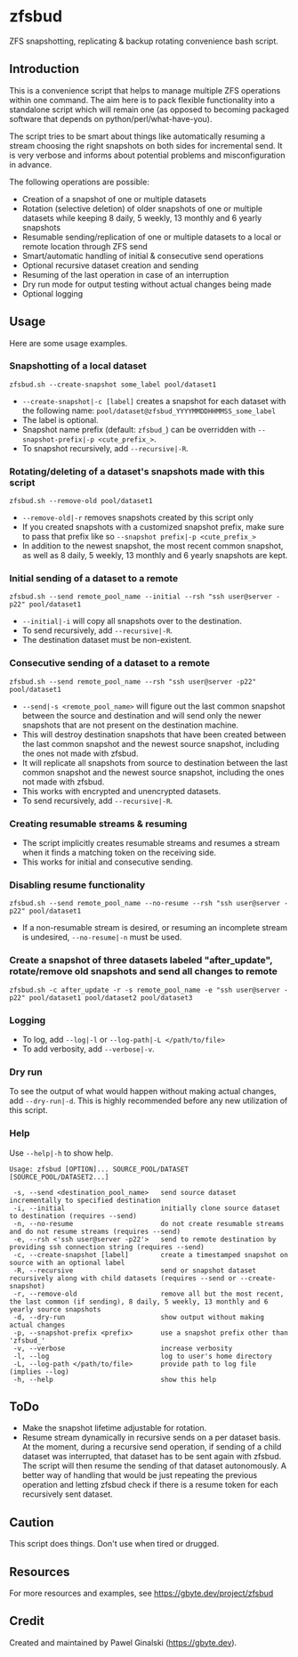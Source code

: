 # zfsbud
ZFS snapshotting, replicating & backup rotating convenience bash script.

## Introduction
This is a convenience script that helps to manage multiple ZFS operations within one command. The aim here is to pack flexible functionality into a standalone script which will remain one (as opposed to becoming packaged software that depends on python/perl/what-have-you).

The script tries to be smart about things like automatically resuming a stream choosing the right snapshots on both sides for incremental send. It is very verbose and informs about potential problems and misconfiguration in advance.

The following operations are possible:
- Creation of a snapshot of one or multiple datasets
- Rotation (selective deletion) of older snapshots of one or multiple datasets while keeping 8 daily, 5 weekly, 13 monthly and 6 yearly snapshots
- Resumable sending/replication of one or multiple datasets to a local or remote location through ZFS send
- Smart/automatic handling of initial & consecutive send operations
- Optional recursive dataset creation and sending
- Resuming of the last operation in case of an interruption
- Dry run mode for output testing without actual changes being made
- Optional logging

## Usage
Here are some usage examples.

### Snapshotting of a local dataset
`zfsbud.sh --create-snapshot some_label pool/dataset1`
- `--create-snapshot|-c [label]` creates a snapshot for each dataset with the following name: `pool/dataset@zfsbud_YYYYMMDDHHMMSS_some_label`
- The label is optional.
- Snapshot name prefix (default: `zfsbud_`) can be overridden with `--snapshot-prefix|-p <cute_prefix_>`.
- To snapshot recursively, add `--recursive|-R`.

### Rotating/deleting of a dataset's snapshots made with this script
`zfsbud.sh --remove-old pool/dataset1`
- `--remove-old|-r` removes snapshots created by this script only
- If you created snapshots with a customized snapshot prefix, make sure to pass that prefix like so `--snapshot prefix|-p <cute_prefix_>`
- In addition to the newest snapshot, the most recent common snapshot, as well as 8 daily, 5 weekly, 13 monthly and 6 yearly snapshots are kept.

### Initial sending of a dataset to a remote
`zfsbud.sh --send remote_pool_name --initial --rsh "ssh user@server -p22" pool/dataset1`
- `--initial|-i` will copy all snapshots over to the destination.
- To send recursively, add `--recursive|-R`.
- The destination dataset must be non-existent.

### Consecutive sending of a dataset to a remote
`zfsbud.sh --send remote_pool_name --rsh "ssh user@server -p22" pool/dataset1`
- `--send|-s <remote_pool_name>` will figure out the last common snapshot between the source and destination and will send only the newer snapshots that are not present on the destination machine.
- This will destroy destination snapshots that have been created between the last common snapshot and the newest source snapshot, including the ones not made with zfsbud.
- It will replicate all snapshots from source to destination between the last common snapshot and the newest source snapshot, including the ones not made with zfsbud.
- This works with encrypted and unencrypted datasets.
- To send recursively, add `--recursive|-R`.

### Creating resumable streams & resuming
- The script implicitly creates resumable streams and resumes a stream when it finds a matching token on the receiving side.
- This works for initial and consecutive sending.

### Disabling resume functionality
`zfsbud.sh --send remote_pool_name --no-resume --rsh "ssh user@server -p22" pool/dataset1`
- If a non-resumable stream is desired, or resuming an incomplete stream is undesired, `--no-resume|-n` must be used.

### Create a snapshot of three datasets labeled "after_update", rotate/remove old snapshots and send all changes to remote
`zfsbud.sh -c after_update -r -s remote_pool_name -e "ssh user@server -p22" pool/dataset1 pool/dataset2 pool/dataset3`

### Logging
- To log, add `--log|-l` or `--log-path|-L </path/to/file>`
- To add verbosity, add `--verbose|-v`.

### Dry run
To see the output of what would happen without making actual changes, add `--dry-run|-d`. This is highly recommended before any new utilization of this script.

### Help
Use `--help|-h` to show help.
```
Usage: zfsbud [OPTION]... SOURCE_POOL/DATASET [SOURCE_POOL/DATASET2...]

 -s, --send <destination_pool_name>   send source dataset incrementally to specified destination
 -i, --initial                        initially clone source dataset to destination (requires --send)
 -n, --no-resume                      do not create resumable streams and do not resume streams (requires --send)
 -e, --rsh <'ssh user@server -p22'>   send to remote destination by providing ssh connection string (requires --send)
 -c, --create-snapshot [label]        create a timestamped snapshot on source with an optional label
 -R, --recursive                      send or snapshot dataset recursively along with child datasets (requires --send or --create-snapshot)
 -r, --remove-old                     remove all but the most recent, the last common (if sending), 8 daily, 5 weekly, 13 monthly and 6 yearly source snapshots
 -d, --dry-run                        show output without making actual changes
 -p, --snapshot-prefix <prefix>       use a snapshot prefix other than 'zfsbud_'
 -v, --verbose                        increase verbosity
 -l, --log                            log to user's home directory
 -L, --log-path </path/to/file>       provide path to log file (implies --log)
 -h, --help                           show this help
```

## ToDo
- Make the snapshot lifetime adjustable for rotation.
- Resume stream dynamically in recursive sends on a per dataset basis. At the moment, during a recursive send operation, if sending of a child dataset was interrupted, that dataset has to be sent again with zfsbud. The script will then resume the sending of that dataset autonomously. A better way of handling that would be just repeating the previous operation and letting zfsbud check if there is a resume token for each recursively sent dataset.

## Caution
This script does things. Don't use when tired or drugged.

## Resources
For more resources and examples, see https://gbyte.dev/project/zfsbud

## Credit
Created and maintained by Pawel Ginalski (https://gbyte.dev).
